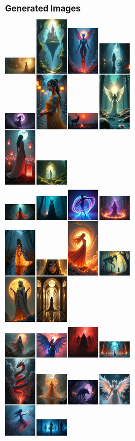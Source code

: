 # Generated Images



<img src="2025_07_06_01.png" width="100"/> <img src="2025_07_06_02.png" width="100"/> <img src="2025_07_06_03.png" width="100"/> <img src="2025_07_06_04.png" width="100"/> <img src="2025_07_06_05.png" width="100"/> <img src="2025_07_06_06.png" width="100"/> <img src="2025_07_06_07.png" width="100"/> <img src="2025_07_06_08.png" width="100"/> <img src="2025_07_06_09.png" width="100"/> <img src="2025_07_06_10.png" width="100"/>

<img src="2025_07_06_11.png" width="100"/> <img src="2025_07_06_12.png" width="100"/> <img src="2025_07_06_13.png" width="100"/> <img src="2025_07_06_14.png" width="100"/> <img src="2025_07_06_15.png" width="100"/> <img src="2025_07_06_16.png" width="100"/> <img src="2025_07_06_17.png" width="100"/> <img src="2025_07_06_18.png" width="100"/> <img src="2025_07_06_19.png" width="100"/> <img src="2025_07_06_20.png" width="100"/>

<img src="2025_07_06_21.png" width="100"/> <img src="2025_07_06_22.png" width="100"/> <img src="2025_07_06_23.png" width="100"/> <img src="2025_07_06_24.png" width="100"/> <img src="2025_07_06_25.png" width="100"/> <img src="2025_07_06_26.png" width="100"/> <img src="2025_07_06_27.png" width="100"/> <img src="2025_07_06_28.png" width="100"/> <img src="2025_07_06_29.png" width="100"/> <img src="2025_07_06_30.png" width="100"/>
